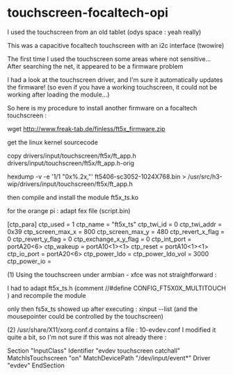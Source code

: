 # touchscreen-focaltech-opi

I used the touchscreen from an old tablet (odys space : yeah really)

This was a capacitive focaltech touchscreen with an i2c interface (twowire)

The first time I used the touchscreen some areas where not sensitive...
After searching the net, it appeared to be a firmware problem

I had a look at the touchscreen driver, and I'm sure it automatically updates the firmware!
(so even if you have a working touchscreen, it could not be working after loading the module...)

So here is my procedure to install another firmware on a focaltech touchscreen :


wget http://www.freak-tab.de/finless/ft5x_firmware.zip


get the linux kernel sourcecode

copy drivers/input/touchscreen/ft5x/ft_app.h drivers/input/touchscreen/ft5x/ft_app.h-orig

hexdump -v -e '1/1 "0x%.2x,"' ft5406-sc3052-1024X768.bin > /usr/src/h3-wip/drivers/input/touchscreen/ft5x/ft_app.h

then compile and install the module ft5x_ts.ko


for the orange pi : 
adapt fex file (script.bin)

[ctp_para]
ctp_used                 = 1
ctp_name                 = "ft5x_ts"
ctp_twi_id               = 0
ctp_twi_addr             = 0x39
ctp_screen_max_x         = 800
ctp_screen_max_y         = 480
ctp_revert_x_flag        = 0
ctp_revert_y_flag        = 0
ctp_exchange_x_y_flag    = 0
ctp_int_port             = portA20<6><default><default><default>
ctp_wakeup               = portA10<1><default><default><1>
ctp_reset        = portA10<1><default><default><1>
ctp_io_port              = portA20<6><default><default><default>
ctp_power_ldo =
ctp_power_ldo_vol = 3000
ctp_power_io =



(1)
Using the touchscreen under armbian  - xfce was not straightforward :

I had to adapt ft5x_ts.h (comment //#define CONFIG_FT5X0X_MULTITOUCH ) and recompile the module

only then fs5x_ts showed up after executing : xinput --list (and the mousepointer could be controlled by the touchscreen)


(2)
/usr/share/X11/xorg.conf.d contains a file : 10-evdev.conf
I modified it quite a bit, so I'm not sure if this was not already there :

Section "InputClass"
        Identifier "evdev touchscreen catchall"
	        MatchIsTouchscreen "on"
		        MatchDevicePath "/dev/input/event*"
			        Driver "evdev"
				EndSection



